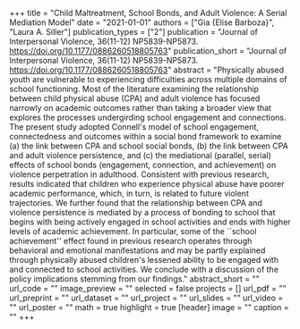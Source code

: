 +++
title = "Child Maltreatment, School Bonds, and Adult Violence: A Serial Mediation Model"
date = "2021-01-01"
authors = ["Gia {Elise Barboza}", "Laura A. Siller"]
publication_types = ["2"]
publication = "Journal of Interpersonal Violence, 36(11-12) NP5839-NP5873. https://doi.org/10.1177/0886260518805763"
publication_short = "Journal of Interpersonal Violence, 36(11-12) NP5839-NP5873. https://doi.org/10.1177/0886260518805763"
abstract = "Physically abused youth are vulnerable to experiencing difficulties across multiple domains of school functioning. Most of the literature examining the relationship between child physical abuse (CPA) and adult violence has focused narrowly on academic outcomes rather than taking a broader view that explores the processes undergirding school engagement and connections. The present study adopted Connell's model of school engagement, connectedness and outcomes within a social bond framework to examine (a) the link between CPA and school social bonds, (b) the link between CPA and adult violence persistence, and (c) the mediational (parallel, serial) effects of school bonds (engagement, connection, and achievement) on violence perpetration in adulthood. Consistent with previous research, results indicated that children who experience physical abuse have poorer academic performance, which, in turn, is related to future violent trajectories. We further found that the relationship between CPA and violence persistence is mediated by a process of bonding to school that begins with being actively engaged in school activities and ends with higher levels of academic achievement. In particular, some of the ``school achievement'' effect found in previous research operates through behavioral and emotional manifestations and may be partly explained through physically abused children's lessened ability to be engaged with and connected to school activities. We conclude with a discussion of the policy implications stemming from our findings."
abstract_short = ""
url_code = ""
image_preview = ""
selected = false
projects = []
url_pdf = ""
url_preprint = ""
url_dataset = ""
url_project = ""
url_slides = ""
url_video = ""
url_poster = ""
math = true
highlight = true
[header]
image = ""
caption = ""
+++
